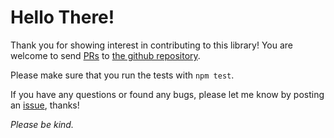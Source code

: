# Hello There!

Thank you for showing interest in contributing to this library!
You are welcome to send [PRs](https://help.github.com/articles/about-pull-requests/)
to [the github repository](https://github.com/martinheidegger/block-cache/pulls).

Please make sure that you run the tests with `npm test`.

If you have any questions or found any bugs, please let me know by
posting an [issue](https://github.com/martinheidegger/block-cache/issues/new), thanks!

_Please be kind._
